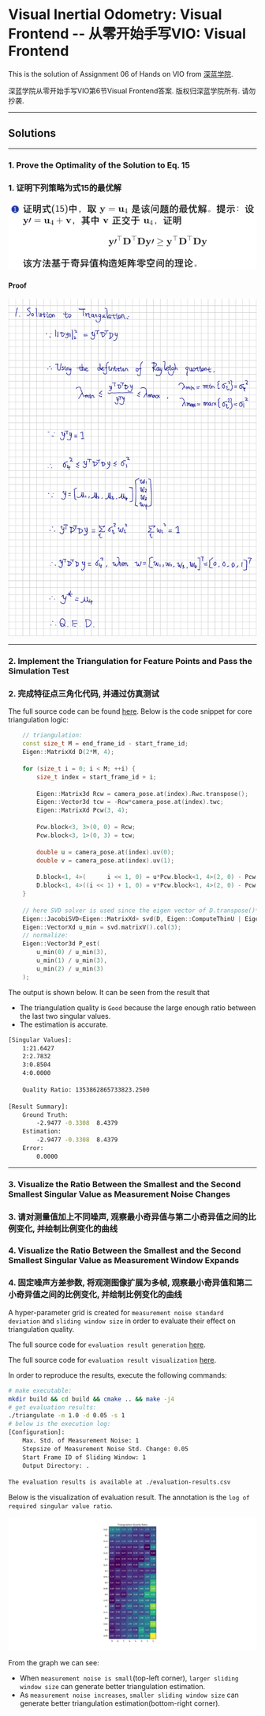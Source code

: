 # Visual Inertial Odometry: Visual Frontend -- 从零开始手写VIO: Visual Frontend

This is the solution of Assignment 06 of Hands on VIO from [深蓝学院](https://www.shenlanxueyuan.com/course/247).

深蓝学院从零开始手写VIO第6节Visual Frontend答案. 版权归深蓝学院所有. 请勿抄袭.

---

## Solutions

---

### 1. Prove the Optimality of the Solution to Eq. 15
### 1. 证明下列策略为式15的最优解

<img src="doc/problem-statement/assignment-01.png" alt="Problem Statement, Assignment 01" width="%100">

#### Proof

<img src="doc/01-triangulation/optimality-proof.png" alt="Optimal Solution to Triangulation" width="%100">

---

### 2. Implement the Triangulation for Feature Points and Pass the Simulation Test
### 2. 完成特征点三角化代码, 并通过仿真测试

The full source code can be found [here](src/triangulate.cpp). Below is the code snippet for core triangulation logic: 

```c++
    // triangulation:
    const size_t M = end_frame_id - start_frame_id;
    Eigen::MatrixXd D(2*M, 4);

    for (size_t i = 0; i < M; ++i) {
        size_t index = start_frame_id + i;

        Eigen::Matrix3d Rcw = camera_pose.at(index).Rwc.transpose();
        Eigen::Vector3d tcw = -Rcw*camera_pose.at(index).twc;
        Eigen::MatrixXd Pcw(3, 4);

        Pcw.block<3, 3>(0, 0) = Rcw;
        Pcw.block<3, 1>(0, 3) = tcw;

        double u = camera_pose.at(index).uv(0);
        double v = camera_pose.at(index).uv(1);

        D.block<1, 4>(      i << 1, 0) = u*Pcw.block<1, 4>(2, 0) - Pcw.block<1, 4>(0, 0);
        D.block<1, 4>((i << 1) + 1, 0) = v*Pcw.block<1, 4>(2, 0) - Pcw.block<1, 4>(1, 0); 
    }
    
    // here SVD solver is used since the eigen vector of D.transpose()*D is just V:
    Eigen::JacobiSVD<Eigen::MatrixXd> svd(D, Eigen::ComputeThinU | Eigen::ComputeThinV);
    Eigen::VectorXd u_min = svd.matrixV().col(3);
    // normalize:
    Eigen::Vector3d P_est(
        u_min(0) / u_min(3),
        u_min(1) / u_min(3),
        u_min(2) / u_min(3)
    );
```

The output is shown below. It can be seen from the result that

* The triangulation quality is `Good` because the large enough ratio between the last two singular values.
* The estimation is accurate.

```bash
[Singular Values]:
	1:21.6427
	2:2.7832
	3:0.8504
	4:0.0000

	Quality Ratio: 1353862865733823.2500

[Result Summary]:
	Ground Truth: 
		-2.9477 -0.3308  8.4379
	Estimation: 
		-2.9477 -0.3308  8.4379
	Error: 
		0.0000
```

---

### 3. Visualize the Ratio Between the Smallest and the Second Smallest Singular Value as Measurement Noise Changes
### 3. 请对测量值加上不同噪声, 观察最小奇异值与第二小奇异值之间的比例变化, 并绘制比例变化的曲线

### 4. Visualize the Ratio Between the Smallest and the Second Smallest Singular Value as Measurement Window Expands
### 4. 固定噪声方差参数, 将观测图像扩展为多帧, 观察最小奇异值和第二小奇异值之间的比例变化, 并绘制比例变化的曲线

A hyper-parameter grid is created for `measurement noise standard deviation` and `sliding window size` in order to evaluate their effect on triangulation quality.

The full source code for `evaluation result generation` [here](src/triangulate.cpp).

The full source code for `evaluation result visualization` [here](scripts/visualize.py).

In order to reproduce the results, execute the following commands:

```bash
# make executable:
mkdir build && cd build && cmake .. && make -j4
# get evaluation results:
./triangulate -m 1.0 -d 0.05 -s 1
# below is the execution log:
[Configuration]:
	Max. Std. of Measurement Noise: 1
	Stepsize of Measurement Noise Std. Change: 0.05
	Start Frame ID of Sliding Window: 1
	Output Directory: .

The evaluation results is available at ./evaluation-results.csv
```

Below is the visualization of evaluation result. The annotation is the `log of required singular value ratio`.

<img src="doc/01-triangulation/quality-ratio.png" alt="Triangulation Quality Evaluation" width="%100">

From the graph we can see:

* When `measurement noise is small`(top-left corner), `larger sliding window size` can generate better triangulation estimation.
* As `measurement noise increases`, `smaller sliding window size` can generate better triangulation estimation(bottom-right corner).